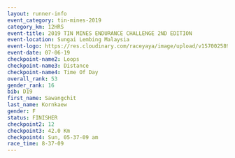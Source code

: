 ```yaml
---
layout: runner-info 
event_category: tin-mines-2019 
category_km: 12HRS 
event-title: 2019 TIN MINES ENDURANCE CHALLENGE 2ND EDITION 
event-location: Sungai Lembing Malaysia 
event-logo: https://res.cloudinary.com/raceyaya/image/upload/v1570025899/logo/tinmines_fkmhj8.jpg 
event-date: 07-06-19 
checkpoint-name2: Loops 
checkpoint-name3: Distance 
checkpoint-name4: Time Of Day 
overall_rank: 53
gender_rank: 16
bib: D19
first_name: Sawangchit
last_name: Kornkaew
gender: F
status: FINISHER
checkpoint2: 12
checkpoint3: 42.0 Km
checkpoint4: Sun, 05-37-09 am
race_time: 8-37-09
---
```

